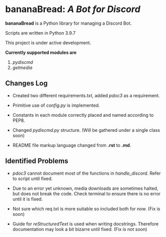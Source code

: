 # **bananaBread**: _A Bot for Discord_

**bananaBread** is a Python library for managing a Discord Bot.

Scripts are written in Python 3.9.7

This project is under active development.

**Currently supported modules are**

1. _pydiscmd_
2. _getmedia_

## **Changes Log**

- Created two different requirements.txt, added _pdoc3_ as a requirement.

- Primitive use of _config.py_ is implemented.

- Constants in each module correctly placed and named according to PEP8.

- Changed _pydiscmd.py_ structure. (Will be gathered under a single class soon)

- README file markup language changed from **.rst** to **.md**.

## **Identified Problems**

- _pdoc3_ cannot document most of the functions in _handle_discord_. Refer to script until fixed.

- Due to an error yet unknown, media downloads are sometimes halted, but does not break the code. Check terminal to ensure there is no error until it is fixed.

- Not sure which req.txt is more suitable so included both for now. (Fix is soon)

- Guide for _reStructuredText_ is used when writing docstrings. Therefore documentation may look a bit bizarre until fixed. (Fix is not soon)
